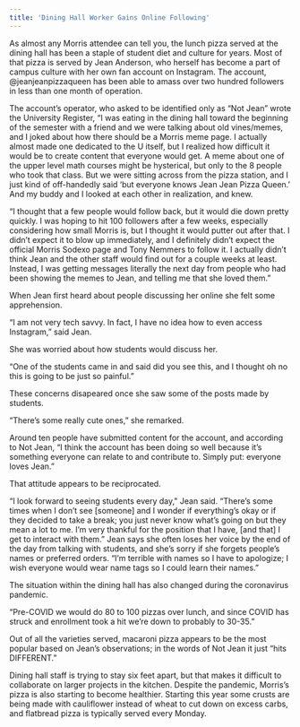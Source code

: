```yaml
---
title: 'Dining Hall Worker Gains Online Following'
---
```


As almost any Morris attendee can tell you, the lunch pizza served at the dining hall has been a staple of student diet and culture for years. Most of that pizza is served by Jean Anderson, who herself has become a part of campus culture with her own fan account on Instagram. The account, @jeanjeanpizzaqueen has been able to amass over two hundred followers in less than one month of operation.

The account’s operator, who asked to be identified only as “Not Jean” wrote the University Register, “I was eating in the dining hall toward the beginning of the semester with a friend and we were talking about old vines/memes, and I joked about how there should be a Morris meme page. I actually almost made one dedicated to the U itself, but I realized how difficult it would be to create content that everyone would get. A meme about one of the upper level math courses might be hysterical, but only to the 8 people who took that class. But we were sitting across from the pizza station, and I just kind of off-handedly said ‘but everyone knows Jean Jean Pizza Queen.’ And my buddy and I looked at each other in realization, and knew.

“I thought that a few people would follow back, but it would die down pretty quickly. I was hoping to hit 100 followers after a few weeks, especially considering how small Morris is, but I thought it would putter out after that. I didn’t expect it to blow up immediately, and I definitely didn’t expect the official Morris Sodexo page and Tony Nemmers to follow it. I actually didn’t think Jean and the other staff would find out for a couple weeks at least. Instead, I was getting messages literally the next day from people who had been showing the memes to Jean, and telling me that she loved them.”

When Jean first heard about people discussing her online she felt some apprehension. 

“I am not very tech savvy. In fact, I have no idea how to even access Instagram,” said Jean. 

She was worried about how students would discuss her. 

“One of the students came in and said did you see this, and I thought oh no this is going to be just so painful.” 

These concerns disapeared once she saw some of the posts made by students.

“There’s some really cute ones,” she remarked.

Around ten people have submitted content for the account, and according to Not Jean, “I think the account has been doing so well because it’s something everyone can relate to and contribute to. Simply put: everyone loves Jean.”

That attitude appears to be reciprocated. 

“I look forward to seeing students every day," Jean said. “There’s some times when I don’t see [someone] and I wonder if everything’s okay or if they decided to take a break; you just never know what’s going on but they mean a lot to me. I’m very thankful for the position that I have, [and that] I get to interact with them.” Jean says she often loses her voice by the end of the day from talking with students, and she’s sorry if she forgets people’s names or preferred orders. “I’m terrible with names so I have to apologize; I wish everyone would wear name tags so I could learn their names.”

The situation within the dining hall has also changed during the coronavirus pandemic.

“Pre-COVID we would do 80 to 100 pizzas over lunch, and since COVID has struck and enrollment took a hit we’re down to probably to 30-35.” 

Out of all the varieties served, macaroni pizza appears to be the most popular based on Jean’s observations; in the words of Not Jean it just “hits DIFFERENT.”

Dining hall staff is trying to stay six feet apart, but that makes it difficult to collaborate on larger projects in the kitchen. Despite the pandemic, Morris’s pizza is also starting to become healthier. Starting this year some crusts are being made with cauliflower instead of wheat to cut down on excess carbs, and flatbread pizza is typically served every Monday.